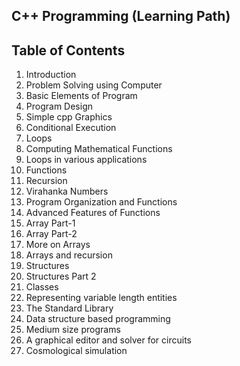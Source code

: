 ## C++ Programming (Learning Path)
## Table of Contents

1. Introduction
2. Problem Solving using Computer
3. Basic Elements of Program
4. Program Design
5. Simple cpp Graphics
6. Conditional Execution
7. Loops
8. Computing Mathematical Functions
9. Loops in various applications
10. Functions
11. Recursion
12. Virahanka Numbers
13. Program Organization and Functions
14. Advanced Features of Functions
15. Array Part-1
16. Array Part-2
17. More on Arrays
18. Arrays and recursion
19. Structures
20. Structures Part 2
21. Classes
22. Representing variable length entities
23. The Standard Library
24. Data structure based programming
25. Medium size programs
26. A graphical editor and solver for circuits
27. Cosmological simulation
